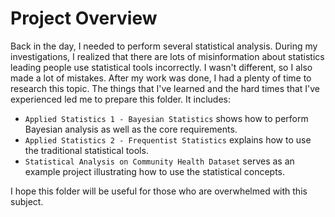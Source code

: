 # Project Overview

Back in the day, I needed to perform several statistical analysis. During my investigations, I realized that there are lots of misinformation about statistics leading people use statistical tools incorrectly. I wasn't different, so I also made a lot of mistakes. After my work was done, I had a plenty of time to research this topic. The things that I've learned and the hard times that I've experienced led me to prepare this folder. It includes:

* `Applied Statistics 1 - Bayesian Statistics` shows how to perform Bayesian analysis as well as the core requirements.
* `Applied Statistics 2 - Frequentist Statistics` explains how to use the traditional statistical tools.
* `Statistical Analysis on Community Health Dataset` serves as an example project illustrating how to use the statistical concepts.

I hope this folder will be useful for those  who are overwhelmed with this subject.